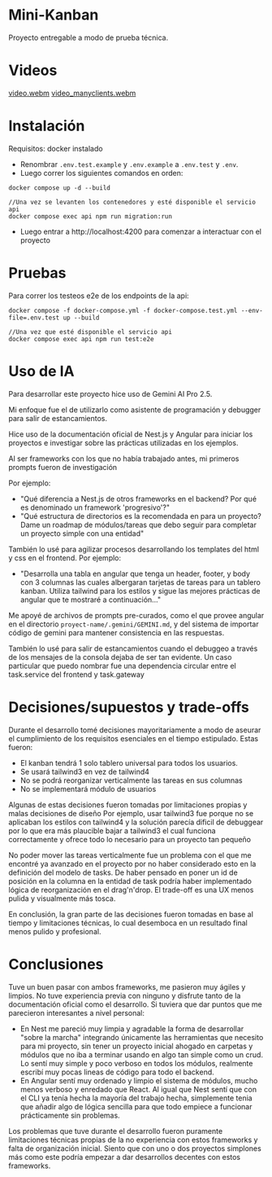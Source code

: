 # Mini-Kanban
Proyecto entregable a modo de prueba técnica.

# Videos
[video.webm](https://github.com/user-attachments/assets/539e355e-c39f-42f7-9cb3-891a44ac4c21)
[video_manyclients.webm](https://github.com/user-attachments/assets/502ad0ce-851b-423f-83e3-d7c32c5b80d7)

# Instalación
Requisitos: docker instalado
- Renombrar `.env.test.example` y `.env.example` a `.env.test` y  `.env`.
- Luego correr los siguientes comandos en orden:
```
docker compose up -d --build

//Una vez se levanten los contenedores y esté disponible el servicio api
docker compose exec api npm run migration:run

```
- Luego entrar a http://localhost:4200 para comenzar a interactuar con el proyecto

# Pruebas
Para correr los testeos e2e de los endpoints de la api:
```
docker compose -f docker-compose.yml -f docker-compose.test.yml --env-file=.env.test up --build

//Una vez que esté disponible el servicio api
docker compose exec api npm run test:e2e

```

# Uso de IA
Para desarrollar este proyecto hice uso de Gemini AI Pro 2.5.

Mi enfoque fue el de utilizarlo como asistente de programación y debugger para salir de estancamientos.

Hice uso de la documentación oficial de Nest.js y Angular para iniciar los proyectos e investigar sobre las prácticas utilizadas en los ejemplos. 

Al ser frameworks con los que no había trabajado antes, mi primeros prompts fueron de investigación

Por ejemplo:
- "Qué diferencia a Nest.js de otros frameworks en el backend? Por qué es denominado un framework 'progresivo'?"
- "Qué estructura de directorios es la recomendada en para un proyecto? Dame un roadmap de módulos/tareas que debo seguir para completar un proyecto simple con una entidad"

También lo usé para agilizar procesos desarrollando los templates del html y css en el frontend.
Por ejemplo:
- "Desarrolla una tabla en angular que tenga un header, footer, y body con 3 columnas las cuales albergaran tarjetas de tareas para un tablero kanban. Utiliza tailwind para los estilos y sigue las mejores prácticas de angular que te mostraré a continuación..."

Me apoyé de archivos de prompts pre-curados, como el que provee angular en el directorio `proyect-name/.gemini/GEMINI.md`, y del sistema de importar código de gemini para mantener consistencia en las respuestas.

También lo usé para salir de estancamientos cuando el debuggeo a través de los mensajes de la consola dejaba de ser tan evidente. 
Un caso particular que puedo nombrar fue una dependencia circular entre el task.service del frontend y task.gateway

# Decisiones/supuestos y trade-offs
Durante el desarrollo tomé decisiones mayoritariamente a modo de aseurar el cumplimiento de los requisitos esenciales en el tiempo estipulado. Estas fueron:

- El kanban tendrá 1 solo tablero universal para todos los usuarios.
- Se usará tailwind3 en vez de tailwind4
- No se podrá reorganizar verticalmente las tareas en sus columnas
- No se implementará módulo de usuarios

Algunas de estas decisiones fueron tomadas por limitaciones propias y malas decisiones de diseño
Por ejemplo, usar tailwind3 fue porque no se aplicaban los estilos con tailwind4 y la solución parecía dificil de debuggear por lo que era más plaucible bajar a tailwind3 el cual funciona correctamente y ofrece todo lo necesario para un proyecto tan pequeño

No poder mover las tareas verticalmente fue un problema con el que me encontré ya avanzado en el proyecto por no haber considerado esto en la definición del modelo de tasks. De haber pensado en poner un id de posición en la columna en la entidad de task podría haber implementado lógica de reorganización en el drag'n'drop. El trade-off es una UX menos pulida y visualmente más tosca.

En conclusión, la gran parte de las decisiones fueron tomadas en base al tiempo y limitaciones técnicas, lo cual desemboca en un resultado final menos pulido y profesional.

# Conclusiones
Tuve un buen pasar con ambos frameworks, me pasieron muy ágiles y limpios. No tuve experiencia previa con ninguno y disfrute tanto de la documentación oficial como el desarrollo. 
Si tuviera que dar puntos que me parecieron interesantes a nivel personal:
- En Nest me pareció muy limpia y agradable la forma de desarrollar "sobre la marcha" integrando únicamente las herramientas que necesito para mi proyecto, sin tener un proyecto inicial ahogado en carpetas y módulos que no iba a terminar usando en algo tan simple como un crud. Lo sentí muy simple y poco verboso en todos los módulos, realmente escribí muy pocas lineas de código para todo el backend.
- En Angular sentí muy ordenado y limpio el sistema de módulos, mucho menos verboso y enredado que React. Al igual que Nest sentí que con el CLI ya tenía hecha la mayoría del trabajo hecha, simplemente tenia que añadir algo de lógica sencilla para que todo empiece a funcionar prácticamente sin problemas.

Los problemas que tuve durante el desarrollo fueron puramente limitaciones técnicas propias de la no experiencia con estos frameworks y falta de organización inicial. Siento que con uno o dos proyectos simplones más como este podría empezar a dar desarrollos decentes con estos frameworks. 
